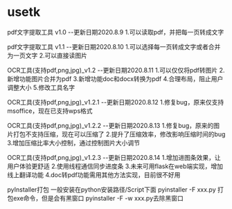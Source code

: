 # usetk

pdf文字提取工具 v1.0
--更新日期2020.8.9
1.可以读取pdf，并把每一页转成文字

pdf文字提取工具 v1.1
--更新日期2020.8.10
1.可以选择每一页转成文字或者合并为一页文字
2.可以直接读图片

OCR工具(支持pdf,png,jpg)_v1.2
--更新日期2020.8.11
1.可以仅仅将pdf转图片
2.新增功能图片合并为pdf
3.新增功能doc和docx转换为pdf
4.合理布局，阻止用户调整大小
5.修改工具名字

OCR工具(支持pdf,png,jpg)_v1.2.1
--更新日期2020.8.12
1.修复bug，原来仅支持msoffice，现在已支持wps格式

OCR工具(支持pdf,png,jpg)_v1.2.2
--更新日期2020.8.13
1.修复bug，原来的图片打包不支持压缩，现在可以压缩了
2.提升了压缩效率，修改影响压缩时间的bug
3.增加压缩比率大小控制，通过控制图片大小调节

OCR工具(支持pdf,png,jpg)_v1.2.3
--更新日期2020.8.14
1.增加进图条效果，让用户体验更舒适
2.使用线程通信同步进度条
3.未来可用flask在web端实现，增加线上翻译功能
4.doc转pdf功能需用其他方法实现，目前很不好用

pyInstaller打包 一般安装在python安装路径/Script下面
pyinstaller -F xxx.py  打包exe命令，但是会有黑窗口
pyinstaller -F  -w xxx.py去除黑窗口